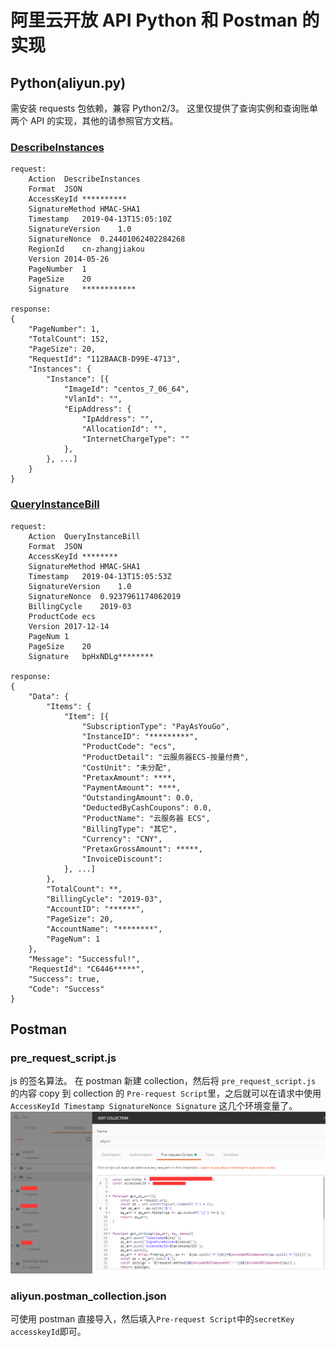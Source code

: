 # 阿里云开放 API Python 和 Postman 的实现


## Python(aliyun.py)
需安装 requests 包依赖，兼容 Python2/3。
这里仅提供了查询实例和查询账单两个 API 的实现，其他的请参照官方文档。

### [DescribeInstances](https://help.aliyun.com/document_detail/25506.html)
```
request:
    Action  DescribeInstances
    Format  JSON
    AccessKeyId **********
    SignatureMethod HMAC-SHA1
    Timestamp   2019-04-13T15:05:10Z
    SignatureVersion    1.0
    SignatureNonce  0.24401062402284268
    RegionId    cn-zhangjiakou
    Version 2014-05-26
    PageNumber  1
    PageSize    20
    Signature   ************

response:
{
    "PageNumber": 1,
    "TotalCount": 152,
    "PageSize": 20,
    "RequestId": "112BAACB-D99E-4713",
    "Instances": {
        "Instance": [{
            "ImageId": "centos_7_06_64",
            "VlanId": "",
            "EipAddress": {
                "IpAddress": "",
                "AllocationId": "",
                "InternetChargeType": ""
            },
        }, ...]
    }
}
```
### [QueryInstanceBill](https://help.aliyun.com/document_detail/100400.html)
```
request:
    Action  QueryInstanceBill
    Format  JSON
    AccessKeyId ********
    SignatureMethod HMAC-SHA1
    Timestamp   2019-04-13T15:05:53Z
    SignatureVersion    1.0
    SignatureNonce  0.9237961174062019
    BillingCycle    2019-03
    ProductCode ecs
    Version 2017-12-14
    PageNum 1
    PageSize    20
    Signature   bpHxNDLg********

response:
{
    "Data": {
        "Items": {
            "Item": [{
                "SubscriptionType": "PayAsYouGo",
                "InstanceID": "*********",
                "ProductCode": "ecs",
                "ProductDetail": "云服务器ECS-按量付费",
                "CostUnit": "未分配",
                "PretaxAmount": ****,
                "PaymentAmount": ****,
                "OutstandingAmount": 0.0,
                "DeductedByCashCoupons": 0.0,
                "ProductName": "云服务器 ECS",
                "BillingType": "其它",
                "Currency": "CNY",
                "PretaxGrossAmount": *****,
                "InvoiceDiscount": 
            }, ...]
        },
        "TotalCount": **,
        "BillingCycle": "2019-03",
        "AccountID": "******",
        "PageSize": 20,
        "AccountName": "********",
        "PageNum": 1
    },
    "Message": "Successful!",
    "RequestId": "C6446*****",
    "Success": true,
    "Code": "Success"
}
```


## Postman
### pre_request_script.js
js 的签名算法。
在 postman 新建 collection，然后将 `pre_request_script.js` 的内容 copy 到 collection 的 `Pre-request Script`里，之后就可以在请求中使用 `AccessKeyId Timestamp SignatureNonce Signature` 这几个环境变量了。
![](postman.png)

### aliyun.postman_collection.json
可使用 postman 直接导入，然后填入`Pre-request Script`中的`secretKey accesskeyId`即可。